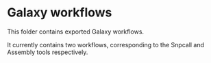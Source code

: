 # Galaxy workflows

This folder contains exported Galaxy workflows.

It currently contains two workflows, corresponding to the Snpcall and Assembly tools respectively.
